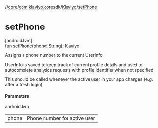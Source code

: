 //[core](../../../index.md)/[com.klaviyo.coresdk](../index.md)/[Klaviyo](index.md)/[setPhone](set-phone.md)

# setPhone

[androidJvm]\
fun [setPhone](set-phone.md)(phone: [String](https://kotlinlang.org/api/latest/jvm/stdlib/kotlin/-string/index.html)): [Klaviyo](index.md)

Assigns a phone number to the current UserInfo

UserInfo is saved to keep track of current profile details and used to autocomplete analytics requests with profile identifier when not specified

This should be called whenever the active user in your app changes (e.g. after a fresh login)

#### Parameters

androidJvm

| | |
|---|---|
| phone | Phone number for active user |

